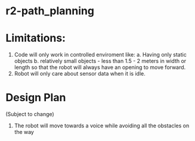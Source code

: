 # r2-path_planning

# Limitations:
1. Code will only work in controlled enviroment like:
   a. Having only static objects
   b. relatively small objects - less than 1.5 - 2 meters in width or length so that the robot will always have an opening to move       forward.   
 2. Robot will only care about sensor data when it is idle.
 
# Design Plan 
  (Subject to change)
1. The robot will move towards a voice while avoiding all the obstacles on the way
